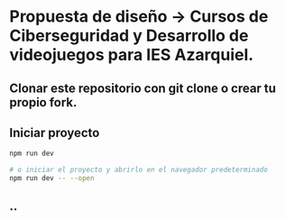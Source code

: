 # Propuesta de diseño -> Cursos de Ciberseguridad y Desarrollo de videojuegos para IES Azarquiel.

## Clonar este repositorio con git clone o crear tu propio fork.

## Iniciar proyecto

```bash
npm run dev

# o iniciar el proyecto y abrirlo en el navegador predeterminado
npm run dev -- --open
```

## ..
